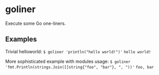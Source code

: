goliner
=======

Execute some Go one-liners.

Examples
--------

Trivial helloworld:
`$ goliner 'println("hello world!")'`
`hello world!`

More sophisticated example with modules usage:
`$ goliner 'fmt.Println(strings.Join([]string{"foo", "bar"}, ", "))'`
`foo, bar`
